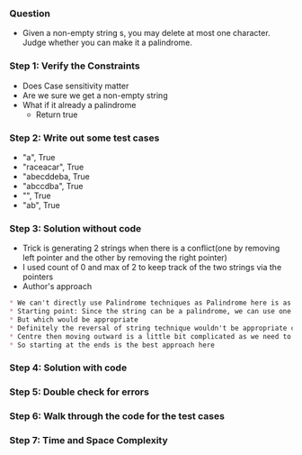 ### Question

* Given a non-empty string s, you may delete at most one character. Judge whether you can make it a palindrome.

### Step 1: Verify the Constraints

* Does Case sensitivity matter
* Are we sure we get a non-empty string
* What if it already a palindrome
  * Return true

### Step 2: Write out some test cases

* "a", True
* "raceacar", True
* "abecddeba, True
* "abccdba", True
* "", True
* "ab", True

### Step 3: Solution without code

* Trick is generating 2 strings when there is a conflict(one by removing left pointer and the other by removing the right pointer)
* I used count of 0 and max of 2 to keep track of the two strings via the pointers
* Author's approach
```markdown
* We can't directly use Palindrome techniques as Palindrome here is as a **subproblem**
* Starting point: Since the string can be a palindrome, we can use one of the 3 techniques learnt
* But which would be appropriate
* Definitely the reversal of string technique wouldn't be appropriate cause we don't have where the conflict occurs data
* Centre then moving outward is a little bit complicated as we need to account for odd and even strings
* So starting at the ends is the best approach here
```

### Step 4: Solution with code 

### Step 5: Double check for errors

### Step 6: Walk through the code for the test cases

### Step 7: Time and Space Complexity
